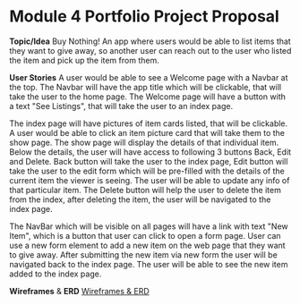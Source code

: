 # Module 4 Portfolio Project Proposal

**Topic/Idea**
Buy Nothing! An app where users would be able to list items that they want to give away, so another user can reach out to the user who listed the item and pick up the item from them.

**User Stories**
A user would be able to see a Welcome page with a Navbar at the top. The Navbar will have the app title which will be clickable, that will take the user to the home page. The Welcome page will have a button with a text "See Listings", that will take the user to an index page.

The index page will have pictures of item cards listed, that will be clickable. A user would be able to click an item picture card that will take them to the show page. The show page will display the details of that individual item. Below the details, the user will have access to following 3 buttons Back, Edit and Delete. Back button will take the user to the index page, Edit button will take the user to the edit form which will be pre-filled with the details of the current item the viewer is seeing. The user will be able to update any info of that particular item. The Delete button will help the user to delete the item from the index, after deleting the item, the user will be navigated to the index page.

The NavBar which will be visible on all pages will have a link with text "New Item", which is a button that user can click to open a form page. User can use a new form element to add a new item on the web page that they want to give away. After submitting the new item via new form the user will be navigated back to the index page. The user will be able to see the new item added to the index page.

**Wireframes** & **ERD**
[Wireframes & ERD](/Users/nikeshwankhade/9.1/module-four-class/portfolio-project-proposal/frontend_portfolio_wireframe_ERD.png)